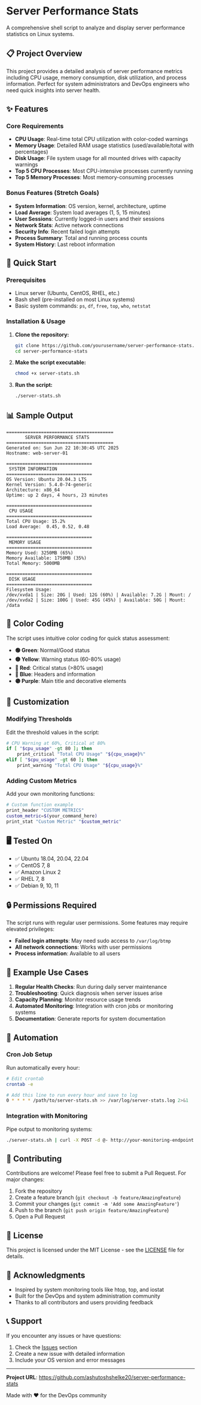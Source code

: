 # Server Performance Stats

A comprehensive shell script to analyze and display server performance statistics on Linux systems.

## 📋 Project Overview

This project provides a detailed analysis of server performance metrics including CPU usage, memory consumption, disk utilization, and process information. Perfect for system administrators and DevOps engineers who need quick insights into server health.

## ✨ Features

### Core Requirements
- **CPU Usage**: Real-time total CPU utilization with color-coded warnings
- **Memory Usage**: Detailed RAM usage statistics (used/available/total with percentages)  
- **Disk Usage**: File system usage for all mounted drives with capacity warnings
- **Top 5 CPU Processes**: Most CPU-intensive processes currently running
- **Top 5 Memory Processes**: Most memory-consuming processes

### Bonus Features (Stretch Goals)
- **System Information**: OS version, kernel, architecture, uptime
- **Load Average**: System load averages (1, 5, 15 minutes)
- **User Sessions**: Currently logged-in users and their sessions
- **Network Stats**: Active network connections
- **Security Info**: Recent failed login attempts
- **Process Summary**: Total and running process counts
- **System History**: Last reboot information

## 🚀 Quick Start

### Prerequisites
- Linux server (Ubuntu, CentOS, RHEL, etc.)
- Bash shell (pre-installed on most Linux systems)
- Basic system commands: `ps`, `df`, `free`, `top`, `who`, `netstat`

### Installation & Usage

1. **Clone the repository:**
   ```bash
   git clone https://github.com/yourusername/server-performance-stats.git
   cd server-performance-stats
   ```

2. **Make the script executable:**
   ```bash
   chmod +x server-stats.sh
   ```

3. **Run the script:**
   ```bash
   ./server-stats.sh
   ```

## 📊 Sample Output

```
========================================
       SERVER PERFORMANCE STATS        
========================================
Generated on: Sun Jun 22 10:30:45 UTC 2025
Hostname: web-server-01

================================
 SYSTEM INFORMATION
================================
OS Version: Ubuntu 20.04.3 LTS
Kernel Version: 5.4.0-74-generic
Architecture: x86_64
Uptime: up 2 days, 4 hours, 23 minutes

================================
 CPU USAGE
================================
Total CPU Usage: 15.2%
Load Average:  0.45, 0.52, 0.48

================================
 MEMORY USAGE
================================
Memory Used: 3250MB (65%)
Memory Available: 1750MB (35%)
Total Memory: 5000MB

================================
 DISK USAGE
================================
Filesystem Usage:
/dev/xvda1 | Size: 20G | Used: 12G (60%) | Available: 7.2G | Mount: /
/dev/xvda2 | Size: 100G | Used: 45G (45%) | Available: 50G | Mount: /data
```

## 🎨 Color Coding

The script uses intuitive color coding for quick status assessment:

- **🟢 Green**: Normal/Good status
- **🟡 Yellow**: Warning status (60-80% usage)  
- **🔴 Red**: Critical status (>80% usage)
- **🔵 Blue**: Headers and information
- **🟣 Purple**: Main title and decorative elements

## 🔧 Customization

### Modifying Thresholds
Edit the threshold values in the script:
```bash
# CPU Warning at 60%, Critical at 80%
if [ "$cpu_usage" -gt 80 ]; then
    print_critical "Total CPU Usage" "${cpu_usage}%"
elif [ "$cpu_usage" -gt 60 ]; then
    print_warning "Total CPU Usage" "${cpu_usage}%"
```

### Adding Custom Metrics
Add your own monitoring functions:
```bash
# Custom function example
print_header "CUSTOM METRICS"
custom_metric=$(your_command_here)
print_stat "Custom Metric" "$custom_metric"
```

## 🖥️ Tested On

- ✅ Ubuntu 18.04, 20.04, 22.04
- ✅ CentOS 7, 8
- ✅ Amazon Linux 2
- ✅ RHEL 7, 8
- ✅ Debian 9, 10, 11

## 🔒 Permissions Required

The script runs with regular user permissions. Some features may require elevated privileges:

- **Failed login attempts**: May need sudo access to `/var/log/btmp`
- **All network connections**: Works with user permissions
- **Process information**: Available to all users

## 📝 Example Use Cases

1. **Regular Health Checks**: Run during daily server maintenance
2. **Troubleshooting**: Quick diagnosis when server issues arise  
3. **Capacity Planning**: Monitor resource usage trends
4. **Automated Monitoring**: Integration with cron jobs or monitoring systems
5. **Documentation**: Generate reports for system documentation

## 🔄 Automation

### Cron Job Setup
Run automatically every hour:
```bash
# Edit crontab
crontab -e

# Add this line to run every hour and save to log
0 * * * * /path/to/server-stats.sh >> /var/log/server-stats.log 2>&1
```

### Integration with Monitoring
Pipe output to monitoring systems:
```bash
./server-stats.sh | curl -X POST -d @- http://your-monitoring-endpoint
```

## 🤝 Contributing

Contributions are welcome! Please feel free to submit a Pull Request. For major changes:

1. Fork the repository
2. Create a feature branch (`git checkout -b feature/AmazingFeature`)
3. Commit your changes (`git commit -m 'Add some AmazingFeature'`)
4. Push to the branch (`git push origin feature/AmazingFeature`)
5. Open a Pull Request

## 📄 License

This project is licensed under the MIT License - see the [LICENSE](LICENSE) file for details.

## 🙏 Acknowledgments

- Inspired by system monitoring tools like htop, top, and iostat
- Built for the DevOps and system administration community
- Thanks to all contributors and users providing feedback

## 📞 Support

If you encounter any issues or have questions:

1. Check the [Issues](https://github.com/ashutoshshelke20/server-performance-stats/issues) section
2. Create a new issue with detailed information
3. Include your OS version and error messages

---

**Project URL**: https://github.com/ashutoshshelke20/server-performance-stats

Made with ❤️ for the DevOps community
